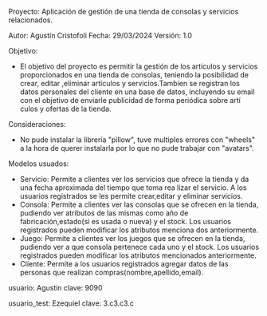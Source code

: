 Proyecto: Aplicación de gestión de una tienda de consolas y servicios relacionados.

Autor: Agustín Cristofoli
Fecha: 29/03/2024
Versión: 1.0

Objetivo:
- El objetivo del proyecto es permitir la gestión de los artículos y servicios proporcionados en una tienda de consolas,
  teniendo la posibilidad de crear, editar ,eliminar artículos y servicios.Tambíen se registran los datos personales del
  cliente en una base de datos, incluyendo su email con el objetivo de enviarle publicidad de forma periódica sobre artí
  culos y ofertas de la tienda.

Consideraciones:
- No pude  instalar la librería "pillow", tuve multiples errores con "wheels" a la hora de querer instalarla por lo que 
  no pude trabajar con "avatars". 

Modelos usuados:

- Servicio: Permite a clientes ver los servicios que ofrece la tienda y da una fecha aproximada del tiempo que toma rea
  lizar el servicio. A los usuarios registrados se les permite crear,editar y eliminar servicios.
- Consola: Permite a clientes ver las consolas que se ofrecen en la tienda, pudiendo ver atributos de las mismas como año
  de fabricación,estado(si es usada o nueva) y el stock. Los usuarios registrados pueden modificar los atributos menciona
  dos anteriormente.
- Juego: Permite a clientes ver los juegos que se ofrecen en la tienda, pudiendo ver a que consola pertenece cada uno 
  y el stock. Los usuarios registrados pueden modificar los atributos mencionados anteriormente. 
- Cliente: Permite a los usuarios registrados agregar datos de las personas que realizan compras(nombre,apellido,email).


usuario: Agustin
clave: 9090

usuario_test: Ezequiel
clave: 3.c3.c3.c